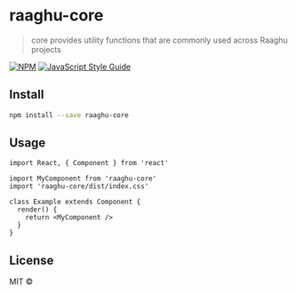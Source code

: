 # raaghu-core

> core provides utility functions that are commonly used across Raaghu projects

[![NPM](https://img.shields.io/npm/v/raaghu-core.svg)](https://www.npmjs.com/package/raaghu-core) [![JavaScript Style Guide](https://img.shields.io/badge/code_style-standard-brightgreen.svg)](https://standardjs.com)

## Install

```bash
npm install --save raaghu-core
```

## Usage

```tsx
import React, { Component } from 'react'

import MyComponent from 'raaghu-core'
import 'raaghu-core/dist/index.css'

class Example extends Component {
  render() {
    return <MyComponent />
  }
}
```

## License

MIT © [](https://github.com/)
